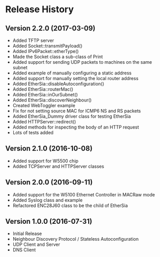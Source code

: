 Release History
===============


Version 2.2.0 (2017-03-09)
--------------------------
- Added TFTP server
- Added Socket::transmitPayload()
- Added IPv6Packet::etherType()
- Made the Socket class a sub-class of Print
- Added support for sending UDP packets to machines on the same subnet
- Added example of manually configuring a static address
- Added support for manually setting the local router address
- Added EtherSia::disableAutoconfiguration()
- Added EtherSia::routerMac()
- Added EtherSia::inOurSubnet()
- Added EtherSia::discoverNeighbour()
- Created WebToggler example
- Fix for not setting source MAC for ICMP6 NS and RS packets
- Added EtherSia_Dummy driver class for testing EtherSia
- Added HTTPServer::redirect()
- Added methods for inspecting the body of an HTTP request
- Lots of tests added


Version 2.1.0 (2016-10-08)
--------------------------
- Added support for W5500 chip
- Added TCPServer and HTTPServer classes


Version 2.0.0 (2016-09-11)
--------------------------
- Added support for the W5100 Ethernet Controller in MACRaw mode
- Added Syslog class and example
- Refactored ENC28J60 class to be the child of EtherSia


Version 1.0.0 (2016-07-31)
--------------------------
- Initial Release
- Neighbour Discovery Protocol / Stateless Autoconfiguration
- UDP Client and Server
- DNS Client
